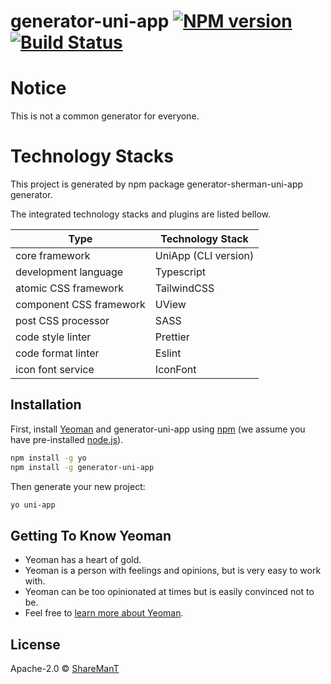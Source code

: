 # generator-uni-app [![NPM version][npm-image]][npm-url] [![Build Status][travis-image]][travis-url]

>

# Notice

This is not a common generator for everyone.

# Technology Stacks

This project is generated by npm package generator-sherman-uni-app generator.

The integrated technology stacks and plugins are listed bellow.

| Type                    | Technology Stack     |
|-------------------------|----------------------|
| core framework          | UniApp (CLI version) |
| development language    | Typescript           |
| atomic CSS framework    | TailwindCSS          |
| component CSS framework | UView                |
| post CSS processor      | SASS                 |
| code style linter       | Prettier             |
| code format linter      | Eslint               |
| icon font service       | IconFont             |

## Installation

First, install [Yeoman](http://yeoman.io) and generator-uni-app using [npm](https://www.npmjs.com/) (we assume you have
pre-installed [node.js](https://nodejs.org/)).

```bash
npm install -g yo
npm install -g generator-uni-app
```

Then generate your new project:

```bash
yo uni-app
```

## Getting To Know Yeoman

* Yeoman has a heart of gold.
* Yeoman is a person with feelings and opinions, but is very easy to work with.
* Yeoman can be too opinionated at times but is easily convinced not to be.
* Feel free to [learn more about Yeoman](http://yeoman.io/).

## License

Apache-2.0 © [ShareManT](https://share-man.com)


[npm-image]: https://badge.fury.io/js/generator-uni-app.svg

[npm-url]: https://npmjs.org/package/generator-uni-app

[travis-image]: https://travis-ci.com/ShermanTsang/generator-uni-app.svg?branch=master

[travis-url]: https://travis-ci.com/ShermanTsang/generator-uni-app

[daviddm-image]: https://david-dm.org/ShermanTsang/generator-uni-app.svg?theme=shields.io

[daviddm-url]: https://david-dm.org/ShermanTsang/generator-uni-app

[coveralls-image]: https://coveralls.io/repos/ShermanTsang/generator-uni-app/badge.svg

[coveralls-url]: https://coveralls.io/r/ShermanTsang/generator-uni-app
